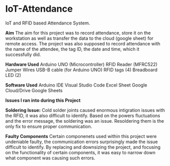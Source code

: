 # IoT-Attendance
IoT and RFID based Attendance System.

**Aim** 
The aim for this project was to record attendance, store it on the workstation as well as transfer the data to the cloud (google sheet) for remote access.
The project was also supposed to record attendance with the name of the attendee, the tag ID, the date and time, which it successfully did.


**Hardware Used**
Arduino UNO (Microcontroller)
RFID Reader (MFRC522)
Jumper Wires
USB-B cable (for Arduino UNO)
RFID tags (4)
Breadboard 
LED (2)

**Software Used**
Arduino IDE
Visual Studio Code
Excel Sheet
Google Cloud/Drive
Google Sheets

**Issues I ran into during this Project** 

**Soldering Issue:**
Cold solder joints caused enormous intigration issues with the RFID, it was also difficult to identify.
Based on the powers fluctuations and the error message, the soldering was an issue.
Resoldering them is the only fix to ensure proper communication.

**Faulty Components**
Certain componenets used within this project were undeniable faulty, the communication errors surprisingly made the issue difficult to identify.
By replacing and downsizing the project, and focusing on the functionality of certain components, it was easy to narrow down what component was causing such errors.

